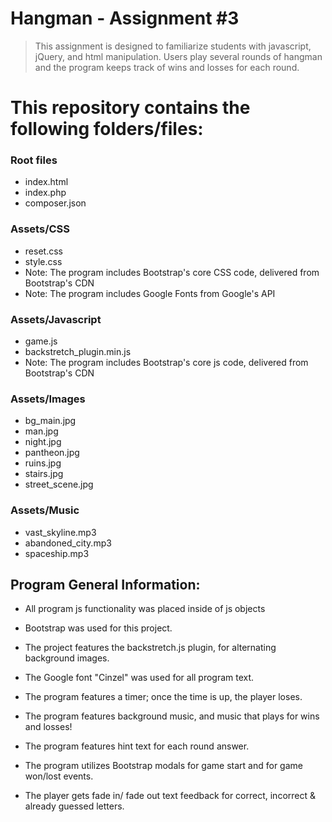 # Hangman - Assignment #3

> This assignment is designed to familiarize students with javascript, jQuery, and html manipulation.  Users play several rounds of hangman and the program keeps track of wins and losses for each round. 

# This repository contains the following folders/files:

### Root files
 * index.html
 * index.php
 * composer.json

### Assets/CSS
 * reset.css
 * style.css
 * Note: The program includes Bootstrap's core CSS code, delivered from Bootstrap's CDN
 * Note: The program includes Google Fonts from Google's API
 
### Assets/Javascript
 * game.js
 * backstretch_plugin.min.js
 * Note: The program includes Bootstrap's core js code, delivered from Bootstrap's CDN

### Assets/Images
 * bg_main.jpg
 * man.jpg
 * night.jpg
 * pantheon.jpg
 * ruins.jpg
 * stairs.jpg
 * street_scene.jpg

### Assets/Music
 * vast_skyline.mp3
 * abandoned_city.mp3
 * spaceship.mp3


## Program General Information:

 * All program js functionality was placed inside of js objects

 * Bootstrap was used for this project.

 * The project features the backstretch.js plugin, for alternating background images.

 * The Google font "Cinzel" was used for all program text.

 * The program features a timer; once the time is up, the player loses.

 * The program features background music, and music that plays for wins and losses!

 * The program features hint text for each round answer.

 * The program utilizes Bootstrap modals for game start and for game won/lost events.

 * The player gets fade in/ fade out text feedback for correct, incorrect & already guessed letters.